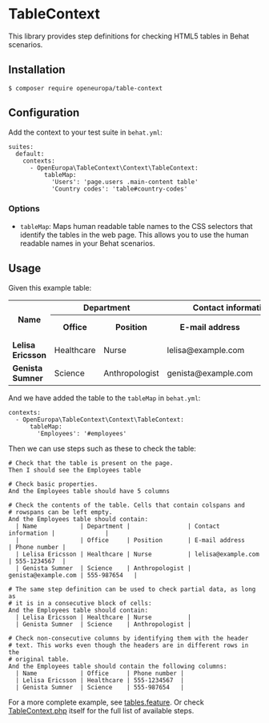 TableContext
============

This library provides step definitions for checking HTML5 tables in
Behat scenarios.

Installation
------------

```
$ composer require openeuropa/table-context
```

Configuration
-------------

Add the context to your test suite in `behat.yml`:

```
suites:
  default:
    contexts:
      - OpenEuropa\TableContext\Context\TableContext:
          tableMap:
            'Users': 'page.users .main-content table'
            'Country codes': 'table#country-codes'
```

### Options

* `tableMap`: Maps human readable table names to the CSS selectors that
  identify the tables in the web page. This allows you to use the human
  readable names in your Behat scenarios.

Usage
-----

Given this example table:

<table id="employees">
  <tr>
    <th rowspan="2">Name</th>
    <th colspan="2">Department</th>
    <th colspan="2">Contact information</th>
  </tr>
  <tr>
    <th>Office</th>
    <th>Position</th>
    <th>E-mail address</th>
    <th>Phone number</th>
  </tr>
  <tr>
    <td><strong>Lelisa Ericsson</strong></td>
    <td>Healthcare</td>
    <td>Nurse</td>
    <td>lelisa@example.com</td>
    <td>555-1234567</td>
  </tr>
  <tr>
    <td><strong>Genista Sumner</strong></td>
    <td>Science</td>
    <td>Anthropologist</td>
    <td>genista@example.com</td>
    <td>555-987654</td>
  </tr>
</table>

And we have added the table to the `tableMap` in `behat.yml`:

```
contexts:
  - OpenEuropa\TableContext\Context\TableContext:
      tableMap:
        'Employees': '#employees'
```


Then we can use steps such as these to check the table:

```
# Check that the table is present on the page.
Then I should see the Employees table

# Check basic properties.
And the Employees table should have 5 columns

# Check the contents of the table. Cells that contain colspans and
# rowspans can be left empty.
And the Employees table should contain:
  | Name            | Department |                | Contact information |              |
  |                 | Office     | Position       | E-mail address      | Phone number |
  | Lelisa Ericsson | Healthcare | Nurse          | lelisa@example.com  | 555-1234567  |
  | Genista Sumner  | Science    | Anthropologist | genista@example.com | 555-987654   |

# The same step definition can be used to check partial data, as long as
# it is in a consecutive block of cells:
And the Employees table should contain:
  | Lelisa Ericsson | Healthcare | Nurse          |
  | Genista Sumner  | Science    | Anthropologist |

# Check non-consecutive columns by identifying them with the header
# text. This works even though the headers are in different rows in the
# original table.
And the Employees table should contain the following columns:
  | Name            | Office     | Phone number |
  | Lelisa Ericsson | Healthcare | 555-1234567  |
  | Genista Sumner  | Science    | 555-987654   |
```

For a more complete example, see
[tables.feature](features/tables.feature). Or check
[TableContext.php](src/Context/TableContext.php)
itself for the full list of available steps.
